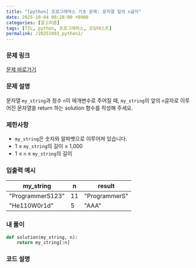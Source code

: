 ```yaml
---
title: "[python] 프로그래머스 기초 문제: 문자열 앞의 n글자"
date: 2025-10-04 00:28:00 +0900   
categories: [알고리즘]                 
tags: [TIL, python, 프로그래머스, 코딩테스트]
permalink: /20251003_python2/      
---
```


### 문제 링크

[문제 바로가기](https://school.programmers.co.kr/learn/courses/30/lessons/181907)

### 문제 설명

문자열 `my_string`과 정수 `n`이 매개변수로 주어질 때, `my_string`의 앞의 `n`글자로 이루어진 문자열을 return 하는 solution 함수를 작성해 주세요.



### 제한사항

- `my_string`은 숫자와 알파벳으로 이루어져 있습니다.
- 1 ≤ `my_string`의 길이 ≤ 1,000
- 1 ≤ `n` ≤ `my_string`의 길이



### 입출력 예시


| my_string | n | result | 
| --- | --- | --- |
| "ProgrammerS123" | 11 | "ProgrammerS" | 
| "He110W0r1d" | 5 | "AAA" | 



### 내 풀이

```python
def solution(my_string, n):
    return my_string[:n]
```


### 코드 설명

